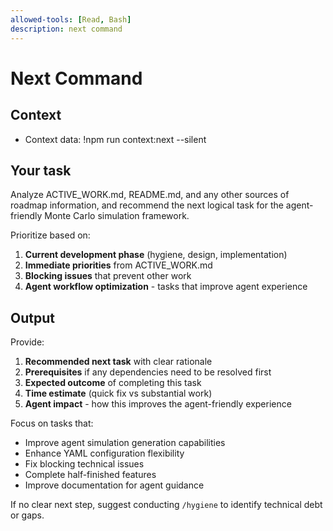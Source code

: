 ```yaml
---
allowed-tools: [Read, Bash]
description: next command
---
```


# Next Command

## Context
- Context data: !npm run context:next --silent

## Your task
Analyze ACTIVE_WORK.md, README.md, and any other sources of roadmap information, and recommend the next logical task for the agent-friendly Monte Carlo simulation framework.

Prioritize based on:
1. **Current development phase** (hygiene, design, implementation)
2. **Immediate priorities** from ACTIVE_WORK.md
3. **Blocking issues** that prevent other work
4. **Agent workflow optimization** - tasks that improve agent experience

## Output
Provide:
1. **Recommended next task** with clear rationale
2. **Prerequisites** if any dependencies need to be resolved first
3. **Expected outcome** of completing this task
4. **Time estimate** (quick fix vs substantial work)
5. **Agent impact** - how this improves the agent-friendly experience

Focus on tasks that:
- Improve agent simulation generation capabilities
- Enhance YAML configuration flexibility
- Fix blocking technical issues
- Complete half-finished features
- Improve documentation for agent guidance

If no clear next step, suggest conducting `/hygiene` to identify technical debt or gaps.